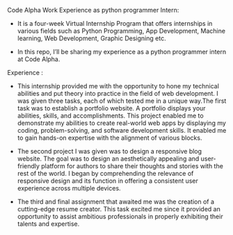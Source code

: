 Code Alpha Work Experience as python programmer Intern:

- It is a four-week Virtual Internship Program that offers internships in various fields such as Python Programming, App Development, Machine learning, Web Development, Graphic Designing etc.

- In this repo, I’ll be sharing my experience as a python programmer intern at Code Alpha.

Experience :

- This internship provided me with the opportunity to hone my technical abilities and put theory into practice in the field of web development. I was given three tasks, each of which tested me in a unique way.The first task was to establish a portfolio website. A portfolio displays your abilities, skills, and accomplishments. This project enabled me to demonstrate my abilities to create real-world web apps by displaying my coding, problem-solving, and software development skills. It enabled me to gain hands-on expertise with the alignment of various blocks.

- The second project I was given was to design a responsive blog website. The goal was to design an aesthetically appealing and user-friendly platform for authors to share their thoughts and stories with the rest of the world. I began by comprehending the relevance of responsive design and its function in offering a consistent user experience across multiple devices.

- The third and final assignment that awaited me was the creation of a cutting-edge resume creator. This task excited me since it provided an opportunity to assist ambitious professionals in properly exhibiting their talents and expertise.
